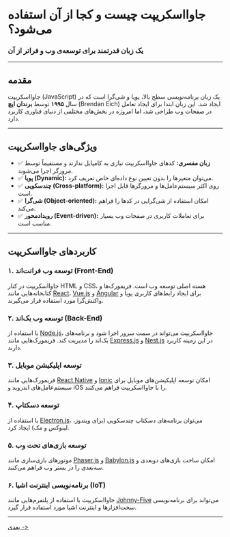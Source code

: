 # جاوااسکریپت چیست و کجا از آن استفاده می‌شود؟
### یک زبان قدرتمند برای توسعه‌ی وب و فراتر از آن

---

## مقدمه
جاوااسکریپت (JavaScript) یک زبان برنامه‌نویسی سطح بالا، پویا و شی‌گرا است که در سال **۱۹۹۵** توسط **برندان ایچ** (Brendan Eich) ایجاد شد. این زبان ابتدا برای ایجاد تعامل در صفحات وب طراحی شد، اما امروزه در بخش‌های مختلفی از دنیای فناوری کاربرد دارد.

---

## ویژگی‌های جاوااسکریپت
- ✅ **زبان مفسری:** کدهای جاوااسکریپت نیازی به کامپایل ندارند و مستقیماً توسط مرورگر اجرا می‌شوند.
- ✅ **پویا (Dynamic):** می‌توان متغیرها را بدون تعیین نوع داده‌ای خاص تعریف کرد.
- ✅ **چند‌سکویی (Cross-platform):** روی اکثر سیستم‌عامل‌ها و مرورگرها قابل اجرا است.
- ✅ **شی‌گرا (Object-oriented):** امکان استفاده از شی‌گرایی در کدها را فراهم می‌کند.
- ✅ **رویداد‌محور (Event-driven):** برای تعاملات کاربری در صفحات وب بسیار مناسب است.

---

## کاربردهای جاوااسکریپت

### ۱. توسعه وب فرانت‌اند (Front-End)
جاوااسکریپت در کنار HTML و CSS، هسته اصلی توسعه وب است. فریمورک‌ها و کتابخانه‌هایی مانند [React](https://reactjs.org/)، [Vue.js](https://vuejs.org/) و [Angular](https://angular.io/) برای ایجاد رابط‌های کاربری پویا و واکنش‌گرا مورد استفاده قرار می‌گیرند.

### ۲. توسعه وب بک‌اند (Back-End)
با استفاده از [Node.js](https://nodejs.org/)، جاوااسکریپت می‌تواند در سمت سرور اجرا شود و برنامه‌های بک‌اند را مدیریت کند. فریمورک‌هایی مانند [Express.js](https://expressjs.com/) و [Nest.js](https://nestjs.com/) در این زمینه کاربرد دارند.

### ۳. توسعه اپلیکیشن موبایل
فریمورک‌هایی مانند [React Native](https://reactnative.dev/) و [Ionic](https://ionicframework.com/) امکان توسعه اپلیکیشن‌های موبایل برای سیستم‌عامل‌های اندروید و iOS را با جاوااسکریپت فراهم می‌کنند.

### ۴. توسعه دسکتاپ
با استفاده از [Electron.js](https://www.electronjs.org/)، می‌توان برنامه‌های دسکتاپ چندسکویی (برای ویندوز، لینوکس و مک) ایجاد کرد.

### ۵. توسعه بازی‌های تحت وب
موتورهای بازی‌سازی مانند [Phaser.js](https://phaser.io/) و [Babylon.js](https://www.babylonjs.com/) امکان ساخت بازی‌های دو‌بعدی و سه‌بعدی را در بستر وب فراهم می‌کنند.

### ۶. برنامه‌نویسی اینترنت اشیا (IoT)
جاوااسکریپت با استفاده از پلتفرم‌هایی مانند [Johnny-Five](https://johnny-five.io/) می‌تواند برای برنامه‌نویسی سخت‌افزارها و اینترنت اشیا مورد استفاده قرار گیرد.

---

[بعدی ->](01.md)